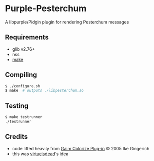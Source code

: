 # Purple-Pesterchum
A libpurple/Pidgin plugin for rendering Pesterchum messages

## Requirements
- glib v2.76+
- nss
- [make](https://command-not-found.com/make)

## Compiling
```bash
$ ./configure.sh
$ make  # outputs ./libpesterchum.so
```

## Testing
```bash
$ make testrunner
./testrunner
```

## Credits
- code lifted heavily from [Gaim Colorize Plug-in](https://keep.imfreedom.org/pidgin/purple-plugin-pack/file/tip/colorize/colorize.c) © 2005 Ike Gingerich
- this was [virtueisdead](https://cohost.org/virtueisdead)'s idea
